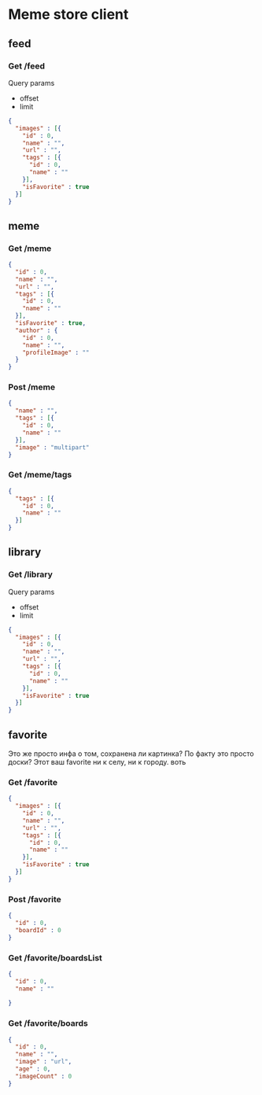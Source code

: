 # Meme store client

## feed

### Get /feed

Query params

- offset
- limit

```json
{
  "images" : [{
    "id" : 0,
    "name" : "",
    "url" : "",
    "tags" : [{
      "id" : 0,
      "name" : ""
    }],
    "isFavorite" : true
  }]
}
```

## meme

### Get /meme

```json
{
  "id" : 0,
  "name" : "",
  "url" : "",
  "tags" : [{
    "id" : 0,
    "name" : ""
  }],
  "isFavorite" : true,
  "author" : {
    "id" : 0,
    "name" : "",
    "profileImage" : ""
  }
}
```

### Post /meme

```json
{
  "name" : "",
  "tags" : [{
    "id" : 0,
    "name" : ""
  }],
  "image" : "multipart"
}
```

### Get /meme/tags

```json
{
  "tags" : [{
    "id" : 0,
    "name" : ""
  }]
}
```

## library

### Get /library

Query params

- offset
- limit

```json
{
  "images" : [{
    "id" : 0,
    "name" : "",
    "url" : "",
    "tags" : [{
      "id" : 0,
      "name" : ""
    }],
    "isFavorite" : true
  }]
}
```

## favorite
Это же просто инфа о том, сохранена ли картинка? По факту это просто доски?
Этот ваш favorite ни к селу, ни к городу. воть

### Get /favorite

```json
{
  "images" : [{
    "id" : 0,
    "name" : "",
    "url" : "",
    "tags" : [{
      "id" : 0,
      "name" : ""
    }],
    "isFavorite" : true
  }]
}
```

### Post /favorite

```json
{
  "id" : 0,
  "boardId" : 0
}
```

### Get /favorite/boardsList

```json
{
  "id" : 0,
  "name" : ""
  
}
```

### Get /favorite/boards

```json
{
  "id" : 0,
  "name" : "",
  "image" : "url",
  "age" : 0,
  "imageCount" : 0
}
```
